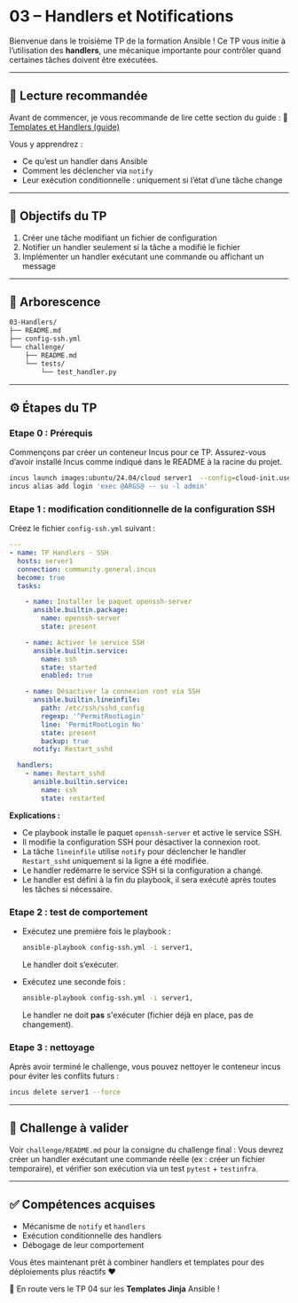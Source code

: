 # 03 – Handlers et Notifications

Bienvenue dans le troisième TP de la formation Ansible ! Ce TP vous initie à
l’utilisation des **handlers**, une mécanique importante pour contrôler quand
certaines tâches doivent être exécutées.

---

## 🧠 Lecture recommandée

Avant de commencer, je vous recommande de lire cette section du guide : 🔗
[Templates et Handlers
(guide)](https://blog.stephane-robert.info/docs/infra-as-code/gestion-de-configuration/ansible/handlers/)

Vous y apprendrez :

* Ce qu’est un handler dans Ansible
* Comment les déclencher via `notify`
* Leur exécution conditionnelle : uniquement si l’état d’une tâche change

---

## 🎯 Objectifs du TP

1. Créer une tâche modifiant un fichier de configuration
2. Notifier un handler seulement si la tâche a modifié le fichier
3. Implémenter un handler exécutant une commande ou affichant un message

---

## 📁 Arborescence

```bash
03-Handlers/
├── README.md
├── config-ssh.yml
└── challenge/
    ├── README.md
    └── tests/
        └── test_handler.py
```

---

## ⚙️ Étapes du TP

### Etape 0 : Prérequis

Commençons par créer un conteneur Incus pour ce TP. Assurez-vous d’avoir
installé Incus comme indiqué dans le README à la racine du projet.

```bash
incus launch images:ubuntu/24.04/cloud server1  --config=cloud-init.user-data="$(cat ../cloud-config.yaml)"
incus alias add login 'exec @ARGS@ -- su -l admin'
```

### Etape 1 : modification conditionnelle de la configuration SSH

Créez le fichier `config-ssh.yml` suivant :

```yaml
---
- name: TP Handlers - SSH
  hosts: server1
  connection: community.general.incus
  become: true
  tasks:

    - name: Installer le paquet openssh-server
      ansible.builtin.package:
        name: openssh-server
        state: present

    - name: Activer le service SSH
      ansible.builtin.service:
        name: ssh
        state: started
        enabled: true

    - name: Désactiver la connexion root via SSH
      ansible.builtin.lineinfile:
        path: /etc/ssh/sshd_config
        regexp: '^PermitRootLogin'
        line: 'PermitRootLogin No'
        state: present
        backup: true
      notify: Restart_sshd

  handlers:
    - name: Restart_sshd
      ansible.builtin.service:
        name: ssh
        state: restarted
```

**Explications :**

- Ce playbook installe le paquet `openssh-server` et active le service SSH.
- Il modifie la configuration SSH pour désactiver la connexion root.
- La tâche `lineinfile` utilise `notify` pour déclencher le handler `Restart_sshd`
  uniquement si la ligne a été modifiée.
- Le handler redémarre le service SSH si la configuration a changé.
- Le handler est défini à la fin du playbook, il sera exécuté après toutes les
  tâches si nécessaire.

### Etape 2 : test de comportement

* Exécutez une première fois le playbook :

  ```bash
  ansible-playbook config-ssh.yml -i server1,
  ```

  Le handler doit s’exécuter.

* Exécutez une seconde fois :

  ```bash
  ansible-playbook config-ssh.yml -i server1,
  ```

  Le handler ne doit **pas** s'exécuter (fichier déjà en place, pas de
  changement).

### Etape 3 : nettoyage

Après avoir terminé le challenge, vous pouvez nettoyer le conteneur incus pour éviter les
conflits futurs :

```bash
incus delete server1 --force
```

---

## 🧪 Challenge à valider

Voir `challenge/README.md` pour la consigne du challenge final : Vous devrez
créer un handler exécutant une commande réelle (ex : créer un fichier
temporaire), et vérifier son exécution via un test `pytest` + `testinfra`.

---

## ✅ Compétences acquises

* Mécanisme de `notify` et `handlers`
* Exécution conditionnelle des handlers
* Débogage de leur comportement

Vous êtes maintenant prêt à combiner handlers et templates pour des déploiements
plus réactifs ❤️

🚀 En route vers le TP 04 sur les **Templates Jinja** Ansible !
